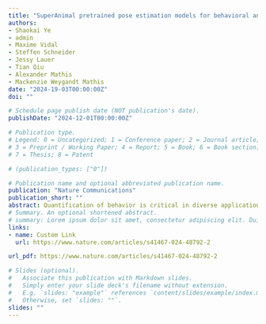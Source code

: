 ```yaml
---
title: "SuperAnimal pretrained pose estimation models for behavioral analysis"
authors:
- Shaokai Ye
- admin
- Maxime Vidal
- Steffen Schneider
- Jessy Lauer
- Tian Qiu
- Alexander Mathis
- Mackenzie Weygandt Mathis
date: "2024-19-03T00:00:00Z"
doi: ""

# Schedule page publish date (NOT publication's date).
publishDate: "2024-12-01T00:00:00Z"

# Publication type.
# Legend: 0 = Uncategorized; 1 = Conference paper; 2 = Journal article;
# 3 = Preprint / Working Paper; 4 = Report; 5 = Book; 6 = Book section;
# 7 = Thesis; 8 = Patent

# (publication_types: ["0"])

# Publication name and optional abbreviated publication name.
publication: "Nature Communications"
publication_short: ""
abstract: Quantification of behavior is critical in diverse applications from neuroscience, veterinary medicine to animal conservation. A common key step for behavioral analysis is first extracting relevant keypoints on animals, known as pose estimation. However, reliable inference of poses currently requires domain knowledge and manual labeling effort to build supervised models. We present SuperAnimal, a method to develop unified foundation models that can be used on over 45 species, without additional manual labels. These models show excellent performance across six pose estimation benchmarks. We demonstrate how to fine-tune the models (if needed) on differently labeled data and provide tooling for unsupervised video adaptation to boost performance and decrease jitter across frames. If fine-tuned, SuperAnimal models are 10–100× more data efficient than prior transfer-learning-based approaches. We illustrate the utility of our models in behavioral classification and kinematic analysis. Collectively, we present a data-efficient solution for animal pose estimation.
# Summary. An optional shortened abstract.
# summary: Lorem ipsum dolor sit amet, consectetur adipiscing elit. Duis posuere tellus ac convallis placerat. Proin tincidunt magna sed ex sollicitudin condimentum.
links:
- name: Custom Link
  url: https://www.nature.com/articles/s41467-024-48792-2

url_pdf: https://www.nature.com/articles/s41467-024-48792-2

# Slides (optional).
#   Associate this publication with Markdown slides.
#   Simply enter your slide deck's filename without extension.
#   E.g. `slides: "example"` references `content/slides/example/index.md`.
#   Otherwise, set `slides: ""`.
slides: ""
---
```

